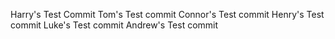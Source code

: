 Harry's Test Commit
Tom's Test commit
Connor's Test commit 
Henry's Test commit
Luke's Test commit
Andrew's Test commit

